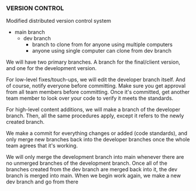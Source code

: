 ### VERSION CONTROL
Modified distributed version control system
- main branch
    - dev branch
        - branch to clone from for anyone using multiple computers
        - anyone using single computer can clone from dev branch 

We will have two primary branches. A branch for the final/client version, and one for the development version.

For low-level fixes/touch-ups, we will edit the developer branch itself. And of course, notify everyone before committing. Make sure you get approval from all team members before committing. Once it's committed, get another team member to look over your code to verify it meets the standards.

For high-level content additions, we will make a branch of the developer branch. Then, all the same procedures apply, except it refers to the newly created branch.

We make a commit for everything changes or added (code standards), and only merge new branches back into the developer branches once the whole team agrees that it's working.

We will only merge the development branch into main whenever there are no unmerged branches of the development branch. Once all of the branches created from the dev branch are merged back into it, the dev branch is merged into main. When we begin work again, we make a new dev branch and go from there